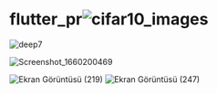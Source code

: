 # flutter_pr![cifar10_images](https://user-images.githubusercontent.com/82104183/186228506-a61cf3b3-1a4f-4aed-a8e1-2c6ff682a03a.jpg)
![deep7](https://user-images.githubusercontent.com/82104183/186228933-1e18efd3-6ace-4779-9690-bd9b60b97852.png)

![Screenshot_1660200469](https://user-images.githubusercontent.com/82104183/186228520-41ed1b88-3847-43a3-8846-b13048fd662f.png)

![Ekran Görüntüsü (219)](https://user-images.githubusercontent.com/82104183/186228893-07496d8c-0f06-4a65-9aae-a6cd708fac1b.png)
![Ekran Görüntüsü (247)](https://user-images.githubusercontent.com/82104183/186228992-747b201c-2b00-4aba-85fa-efd079943518.png)
